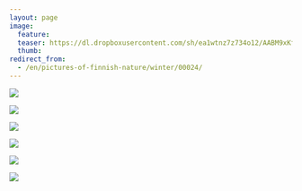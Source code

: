 ```yaml
---
layout: page
image:
  feature:
  teaser: https://dl.dropboxusercontent.com/sh/ea1wtnz7z734o12/AABM9xKfOBdxqtMPbmAXpB4ga/luontokuvat/talvi/4/DS44522-245px.jpg
  thumb:
redirect_from:
  - /en/pictures-of-finnish-nature/winter/00024/
---
```


[![](https://dl.dropboxusercontent.com/sh/ea1wtnz7z734o12/AAAoDCxqxrgdycSI7RrDmWeLa/luontokuvat/talvi/4/DS44424-800px.jpg)](https://dl.dropboxusercontent.com/sh/ea1wtnz7z734o12/AACc1QfQSb4dxDxhaRWgqnXPa/luontokuvat/talvi/4/DS44424.jpg)

[![](https://dl.dropboxusercontent.com/sh/ea1wtnz7z734o12/AAChXP4Sktk_jDuTm6h_bAr9a/luontokuvat/talvi/4/DS44458-800px.jpg)](https://dl.dropboxusercontent.com/sh/ea1wtnz7z734o12/AAD_Fpc4Qg3sko-F6_MslI0Ea/luontokuvat/talvi/4/DS44458.jpg)

[![](https://dl.dropboxusercontent.com/sh/ea1wtnz7z734o12/AAB7PZow2tyMMp893sEXpRwCa/luontokuvat/talvi/4/DS44470-800px.jpg)](https://dl.dropboxusercontent.com/sh/ea1wtnz7z734o12/AAByMj5J4oJ-BApSaQRb8WQ5a/luontokuvat/talvi/4/DS44470.jpg)

[![](https://dl.dropboxusercontent.com/sh/ea1wtnz7z734o12/AABhEcxYufX9BxqUAg6hYMbsa/luontokuvat/talvi/4/DS44493-800px.jpg)](https://dl.dropboxusercontent.com/sh/ea1wtnz7z734o12/AADhePczBx91TUFKcxlRHK8la/luontokuvat/talvi/4/DS44493.jpg)

[![](https://dl.dropboxusercontent.com/sh/ea1wtnz7z734o12/AAAZzpfLge6KBvA2Ozu9pDc1a/luontokuvat/talvi/4/DS44519-800px.jpg)](https://dl.dropboxusercontent.com/sh/ea1wtnz7z734o12/AABj2Hlef1-gHYyNOv5aHNM-a/luontokuvat/talvi/4/DS44519.jpg)

[![](https://dl.dropboxusercontent.com/sh/ea1wtnz7z734o12/AAC1XRvYygQ3RcN_3D7jDJE1a/luontokuvat/talvi/4/DS44522-800px.jpg)](https://dl.dropboxusercontent.com/sh/ea1wtnz7z734o12/AAD8eo7L8h7xiIiz_XXb7oBLa/luontokuvat/talvi/4/DS44522.jpg)
